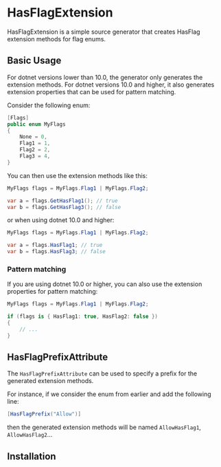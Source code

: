 # HasFlagExtension

HasFlagExtension is a simple source generator that creates HasFlag extension methods for flag enums.

## Basic Usage

For dotnet versions lower than 10.0, the generator only generates the extension methods.
For dotnet versions 10.0 and higher, it also generates extension properties that can be
used for pattern matching.

Consider the following enum:

```c#
[Flags]
public enum MyFlags
{
    None = 0,
    Flag1 = 1,
    Flag2 = 2,
    Flag3 = 4,
}
```

You can then use the extension methods like this:

```c#
MyFlags flags = MyFlags.Flag1 | MyFlags.Flag2;

var a = flags.GetHasFlag1(); // true
var b = flags.GetHasFlag3(); // false
```

or when using dotnet 10.0 and higher:

```c#
MyFlags flags = MyFlags.Flag1 | MyFlags.Flag2;

var a = flags.HasFlag1; // true
var b = flags.HasFlag3; // false
```

### Pattern matching

If you are using dotnet 10.0 or higher, you can also use the extension
properties for pattern matching:

```c#
MyFlags flags = MyFlags.Flag1 | MyFlags.Flag2;

if (flags is { HasFlag1: true, HasFlag2: false })
{
    // ...
}
```

## HasFlagPrefixAttribute

The `HasFlagPrefixAttribute` can be used to specify a prefix for the generated 
extension methods.

For instance, if we consider the enum from earlier and add the following line:

```c#
[HasFlagPrefix("Allow")]
```

then the generated extension methods will be named `AllowHasFlag1`, `AllowHasFlag2`...

## Installation

